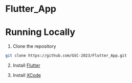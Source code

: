 # Flutter_App

# Running Locally

1. Clone the repository

```sh
git clone https://github.com/GSC-2023/Flutter_App.git
```

2. Install [Flutter](https://docs.flutter.dev/get-started/install)

3. Install [XCode](https://www.freecodecamp.org/news/how-to-download-and-install-xcode/)
